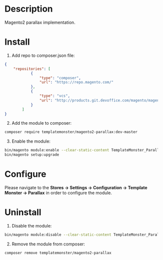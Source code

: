 Description
===========
Magento2 parallax implementation.

Install
=======

1. Add repo to composer.json file:
```json
{
    "repositories": [
            {
                "type": "composer",
                "url": "https://repo.magento.com/"
            },
            {
                "type": "vcs",
                "url": "http://products.git.devoffice.com/magento/magento2-parallax.git"
            }
        ]
}
```

2. Add the module to composer:
```bash
composer require templatemonster/magento2-parallax:dev-master
```

3. Enable the module:
```bash
bin/magento module:enable --clear-static-content TemplateMonster_Parallax
bin/magento setup:upgrade
```

Configure
=========

Please navigate to the **Stores -> Settings -> Configuration -> Template Monster -> Parallax** in order to configure the module.

Uninstall
=========

1. Disable the module:
```bash
bin/magento module:disable --clear-static-content TemplateMonster_Parallax
```

2. Remove the module from composer:
```bash
composer remove templatemonster/magento2-parallax
```